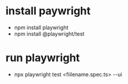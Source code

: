 # install paywright
- npm install playwright
- npm install @playwright/test

# run playwright
- npx playwright test <fiilename.spec.ts> --ui